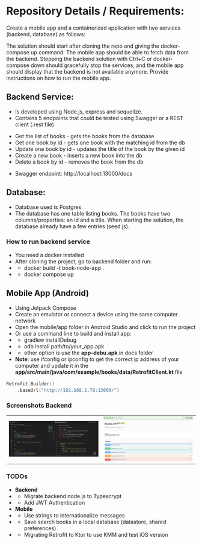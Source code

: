 # Repository Details / Requirements:

Create a mobile app and a containerized application with two services (backend, database) as follows:

The solution should start after cloning the repo and giving the docker-compose up command.
The mobile app should be able to fetch data from the backend.
Stopping the backend solution with Ctrl+C or docker-compose down should gracefully stop the services, and the mobile app should display that the backend is not available anymore.
Provide instructions on how to run the mobile app.


## Backend Service:
- Is developed using Node.js, express and sequelize.
- Contains 5 endpoints that could be tested using Swagger or a REST client (.rest file)
* Get the list of books - gets the books from the database
* Get one book by id - gets one book with the matching id from the db
* Update one book by id - updates the title of the book by the given id
* Create a new book - inserts a new book into the db
* Delete a book by id - removes the book from the db

- Swagger endpoint: http://localhost:13000/docs

## Database:
- Database used is Postgres
- The database has one table listing books. The books have two columns/properties: an id and a title. When starting the solution, the database already have a few entries (seed.js).

### How to run backend service
- You need a docker installed
- After cloning the project, go to backend folder and run:
- - docker build -t book-node-app .   
- - docker compose up


## Mobile App (Android)
- Using Jetpack Compose
- Create an emulator or connect a device using the same computer network
- Open the mobile/app folder in Android Studio and click to run the project 
- Or use a command line to build and install app:
- - gradlew installDebug
- - adb install path/to/your_app.apk
- - other option is use the **app-debu.apk** in docs folder
- **Note**: use ifconfig or ipconfig to get the correct ip address of your computer and update it in the **app/src/main/java/com/example/books/data/RetrofitClient.kt** file

```kotlin
Retrofit.Builder()
    .baseUrl("http://192.168.1.78:13000/")
```

### Screenshots Backend
<table width="100%">
    <tr>
        <td width="50%"><img src="docs/rest-client.png"/></td>
        <td width="50%"><img src="docs/swagger.png"/></td>
    </tr>
</table>

### TODOs
- **Backend**
- - Migrate backend node.js to Typescrypt
- - Add JWT Authentication
- **Mobile**
- - Use strings to internationalize messages
- - Save search books in a local database (datastore, shared preferences)
- - Migrating Retrofit to Ktor to use KMM and test iOS version 

